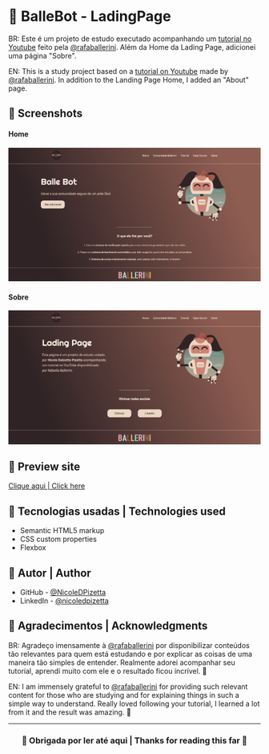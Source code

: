# 🤎 BalleBot - LadingPage

BR: Este é um projeto de estudo executado acompanhando um [tutorial no Youtube](https://www.youtube.com/watch?v=llF6vD-RljE&t=1557s) feito pela [@rafaballerini](https://github.com/rafaballerini). Além da Home da Lading Page, adicionei uma página "Sobre".

EN: This is a study project based on a [tutorial on Youtube](https://www.youtube.com/watch?v=llF6vD-RljE&t=1557s) made by [@rafaballerini](https://github.com/rafaballerini). In addition to the Landing Page Home, I added an "About" page.

## 🤎 Screenshots
#### Home 
![](./assets/home.png) 

#### Sobre 
![](./assets/sobre.png) 

## 🤎 Preview site
[Clique aqui | Click here](https://nicoledpizetta.github.io/BalleBot-LadingPage/)

## 🤎 Tecnologias usadas | Technologies used
- Semantic HTML5 markup
- CSS custom properties
- Flexbox

## 🤎 Autor | Author
- GitHub - [@NicoleDPizetta](https://github.com/NicoleDPizetta)
- LinkedIn - [@nicoledpizetta](https://www.linkedin.com/in/nicoledpizetta/)

## 🤎 Agradecimentos | Acknowledgments
BR: Agradeço imensamente à [@rafaballerini](https://github.com/rafaballerini) por disponibilizar conteúdos tão relevantes para quem está estudando e por explicar as coisas de uma maneira tão simples de entender. Realmente adorei acompanhar seu tutorial, aprendi muito com ele e o resultado ficou incrível. 🥰

EN: I am immensely grateful to [@rafaballerini](https://github.com/rafaballerini) for providing such relevant content for those who are studying and for explaining things in such a simple way to understand. Really loved following your tutorial, I learned a lot from it and the result was amazing. 🥰


---------------


### <p align="center">💖 Obrigada por ler até aqui | Thanks for reading this far 💖</p>